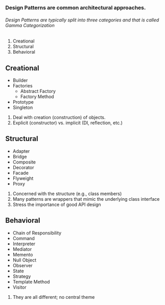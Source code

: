 ### Design Patterns are common architectural approaches.
 
 ###### Design Patterns are typically split into three categories and that is called Gamma Categorization

1. Creational
2. Structural
3. Behavioral 
## Creational

- Builder
- Factories
	- Abstract Factory
	- Factory Method
- Prototype
- Singleton

1. Deal with creation (construction) of objects.
2. Explicit (constructor) vs. implicit (DI, reflection, etc.)

## Structural

- Adapter
- Bridge
- Composite
- Decorator
- Facade
- Flyweight
- Proxy

1. Concerned with the structure (e.g., class members)
2. Many patterns are wrappers that mimic the underlying class interface
3. Stress the importance of good API design

## Behavioral

- Chain of Responsibility
- Command
- Interpreter
- Mediator
- Memento
- Null Object
- Observer
- State
- Strategy
- Template Method
- Visitor

1. They are all different; no central theme
